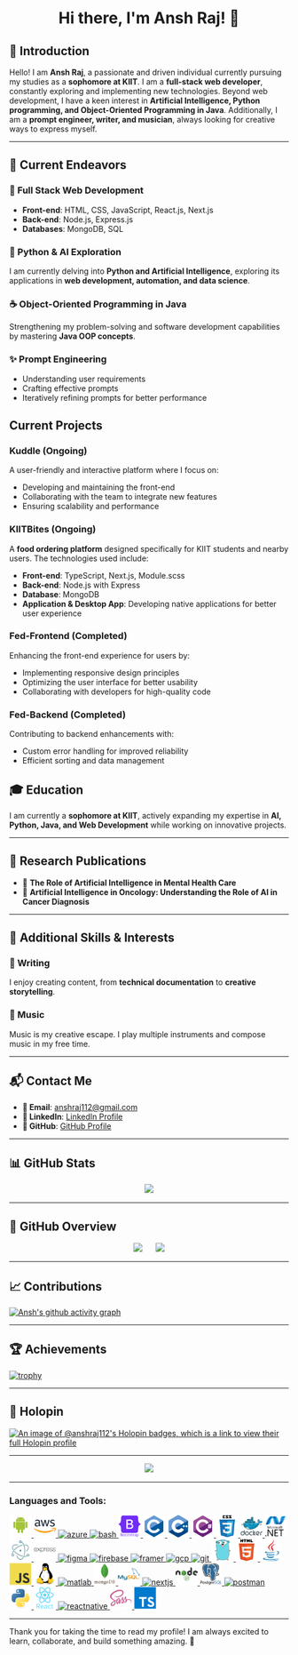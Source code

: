 ### <h1 align="center">Hi there, I'm Ansh Raj! 👋</h1>

## 🚀 Introduction

Hello! I am **Ansh Raj**, a passionate and driven individual currently pursuing my studies as a **sophomore at KIIT**. I am a **full-stack web developer**, constantly exploring and implementing new technologies. Beyond web development, I have a keen interest in **Artificial Intelligence, Python programming, and Object-Oriented Programming in Java**. Additionally, I am a **prompt engineer, writer, and musician**, always looking for creative ways to express myself.

---


## 📌 Current Endeavors

### 🎨 Full Stack Web Development
- **Front-end**: HTML, CSS, JavaScript, React.js, Next.js
- **Back-end**: Node.js, Express.js
- **Databases**: MongoDB, SQL

### 🤖 Python & AI Exploration
I am currently delving into **Python and Artificial Intelligence**, exploring its applications in **web development, automation, and data science**.

### ☕ Object-Oriented Programming in Java
Strengthening my problem-solving and software development capabilities by mastering **Java OOP concepts**.

### ✨ Prompt Engineering
  - Understanding user requirements
  - Crafting effective prompts
  - Iteratively refining prompts for better performance

## Current Projects

### **Kuddle (Ongoing)**
A user-friendly and interactive platform where I focus on:
- Developing and maintaining the front-end
- Collaborating with the team to integrate new features
- Ensuring scalability and performance

### **KIITBites (Ongoing)**
A **food ordering platform** designed specifically for KIIT students and nearby users. The technologies used include:
- **Front-end**: TypeScript, Next.js, Module.scss
- **Back-end**: Node.js with Express
- **Database**: MongoDB
- **Application & Desktop App**: Developing native applications for better user experience

### **Fed-Frontend (Completed)**
Enhancing the front-end experience for users by:
- Implementing responsive design principles
- Optimizing the user interface for better usability
- Collaborating with developers for high-quality code

### **Fed-Backend (Completed)**
Contributing to backend enhancements with:
- Custom error handling for improved reliability
- Efficient sorting and data management

## 🎓 Education
I am currently a **sophomore at KIIT**, actively expanding my expertise in **AI, Python, Java, and Web Development** while working on innovative projects.

---

## 📜 Research Publications
- 📖 **The Role of Artificial Intelligence in Mental Health Care**
- 🔬 **Artificial Intelligence in Oncology: Understanding the Role of AI in Cancer Diagnosis**

---

## 🎵 Additional Skills & Interests

### 📝 Writing
I enjoy creating content, from **technical documentation** to **creative storytelling**.

### 🎼 Music
Music is my creative escape. I play multiple instruments and compose music in my free time.

---

## 📬 Contact Me

- **📧 Email**: anshraj112@gmail.com
- **🔗 LinkedIn**: [LinkedIn Profile](https://www.linkedin.com/in/ansh-raj112/)
- **🐙 GitHub**: [GitHub Profile](https://github.com/AnshRaj112)

---

## 📊 GitHub Stats
<div align="center">
  <img src="https://github-readme-stats.vercel.app/api?username=AnshRaj112&show_icons=true&theme=radical" height="200px"/>
</div>

---

## 📌 GitHub Overview
<div align="center">
  <img src="https://github-readme-stats.vercel.app/api/top-langs/?username=AnshRaj112&layout=compact&theme=radical" height="200px"/> &nbsp;&nbsp;&nbsp;&nbsp; 
  <img src="https://github-readme-streak-stats.herokuapp.com/?user=AnshRaj112&theme=radical" height="200px"/>
</div>

---

## 📈 Contributions
[![Ansh's github activity graph](https://github-readme-activity-graph.vercel.app/graph?username=AnshRaj112&theme=github-compact)](https://github.com/anshraj112/github-readme-activity-graph)

---

## 🏆 Achievements
[![trophy](https://github-profile-trophy.vercel.app/?username=AnshRaj112&theme=onedark)](https://github.com/ryo-ma/github-profile-trophy)

---

## 📌 Holopin
[![An image of @anshraj112's Holopin badges, which is a link to view their full Holopin profile](https://holopin.me/anshraj112)](https://holopin.io/@anshraj112)

---




<div align="center">
  <img src="https://profile-counter.glitch.me/AnshRaj112/count.svg?" />
</div>

---

<h3 align="left">Languages and Tools:</h3>
<p align="left"> <a href="https://developer.android.com" target="_blank" rel="noreferrer"> <img src="https://raw.githubusercontent.com/devicons/devicon/master/icons/android/android-original-wordmark.svg" alt="android" width="40" height="40"/> </a> <a href="https://aws.amazon.com" target="_blank" rel="noreferrer"> <img src="https://raw.githubusercontent.com/devicons/devicon/master/icons/amazonwebservices/amazonwebservices-original-wordmark.svg" alt="aws" width="40" height="40"/> </a> <a href="https://azure.microsoft.com/en-in/" target="_blank" rel="noreferrer"> <img src="https://www.vectorlogo.zone/logos/microsoft_azure/microsoft_azure-icon.svg" alt="azure" width="40" height="40"/> </a> <a href="https://www.gnu.org/software/bash/" target="_blank" rel="noreferrer"> <img src="https://www.vectorlogo.zone/logos/gnu_bash/gnu_bash-icon.svg" alt="bash" width="40" height="40"/> </a> <a href="https://getbootstrap.com" target="_blank" rel="noreferrer"> <img src="https://raw.githubusercontent.com/devicons/devicon/master/icons/bootstrap/bootstrap-plain-wordmark.svg" alt="bootstrap" width="40" height="40"/> </a> <a href="https://www.cprogramming.com/" target="_blank" rel="noreferrer"> <img src="https://raw.githubusercontent.com/devicons/devicon/master/icons/c/c-original.svg" alt="c" width="40" height="40"/> </a> <a href="https://www.w3schools.com/cpp/" target="_blank" rel="noreferrer"> <img src="https://raw.githubusercontent.com/devicons/devicon/master/icons/cplusplus/cplusplus-original.svg" alt="cplusplus" width="40" height="40"/> </a> <a href="https://www.w3schools.com/cs/" target="_blank" rel="noreferrer"> <img src="https://raw.githubusercontent.com/devicons/devicon/master/icons/csharp/csharp-original.svg" alt="csharp" width="40" height="40"/> </a> <a href="https://www.w3schools.com/css/" target="_blank" rel="noreferrer"> <img src="https://raw.githubusercontent.com/devicons/devicon/master/icons/css3/css3-original-wordmark.svg" alt="css3" width="40" height="40"/> </a> <a href="https://www.docker.com/" target="_blank" rel="noreferrer"> <img src="https://raw.githubusercontent.com/devicons/devicon/master/icons/docker/docker-original-wordmark.svg" alt="docker" width="40" height="40"/> </a> <a href="https://dotnet.microsoft.com/" target="_blank" rel="noreferrer"> <img src="https://raw.githubusercontent.com/devicons/devicon/master/icons/dot-net/dot-net-original-wordmark.svg" alt="dotnet" width="40" height="40"/> </a> <a href="https://www.electronjs.org" target="_blank" rel="noreferrer"> <img src="https://raw.githubusercontent.com/devicons/devicon/master/icons/electron/electron-original.svg" alt="electron" width="40" height="40"/> </a> <a href="https://expressjs.com" target="_blank" rel="noreferrer"> <img src="https://raw.githubusercontent.com/devicons/devicon/master/icons/express/express-original-wordmark.svg" alt="express" width="40" height="40"/> </a> <a href="https://www.figma.com/" target="_blank" rel="noreferrer"> <img src="https://www.vectorlogo.zone/logos/figma/figma-icon.svg" alt="figma" width="40" height="40"/> </a> <a href="https://firebase.google.com/" target="_blank" rel="noreferrer"> <img src="https://www.vectorlogo.zone/logos/firebase/firebase-icon.svg" alt="firebase" width="40" height="40"/> </a> <a href="https://www.framer.com/" target="_blank" rel="noreferrer"> <img src="https://www.vectorlogo.zone/logos/framer/framer-icon.svg" alt="framer" width="40" height="40"/> </a> <a href="https://cloud.google.com" target="_blank" rel="noreferrer"> <img src="https://www.vectorlogo.zone/logos/google_cloud/google_cloud-icon.svg" alt="gcp" width="40" height="40"/> </a> <a href="https://git-scm.com/" target="_blank" rel="noreferrer"> <img src="https://www.vectorlogo.zone/logos/git-scm/git-scm-icon.svg" alt="git" width="40" height="40"/> </a> <a href="https://golang.org" target="_blank" rel="noreferrer"> <img src="https://raw.githubusercontent.com/devicons/devicon/master/icons/go/go-original.svg" alt="go" width="40" height="40"/> </a> <a href="https://www.w3.org/html/" target="_blank" rel="noreferrer"> <img src="https://raw.githubusercontent.com/devicons/devicon/master/icons/html5/html5-original-wordmark.svg" alt="html5" width="40" height="40"/> </a> <a href="https://www.java.com" target="_blank" rel="noreferrer"> <img src="https://raw.githubusercontent.com/devicons/devicon/master/icons/java/java-original.svg" alt="java" width="40" height="40"/> </a> <a href="https://developer.mozilla.org/en-US/docs/Web/JavaScript" target="_blank" rel="noreferrer"> <img src="https://raw.githubusercontent.com/devicons/devicon/master/icons/javascript/javascript-original.svg" alt="javascript" width="40" height="40"/> </a> <a href="https://www.linux.org/" target="_blank" rel="noreferrer"> <img src="https://raw.githubusercontent.com/devicons/devicon/master/icons/linux/linux-original.svg" alt="linux" width="40" height="40"/> </a> <a href="https://www.mathworks.com/" target="_blank" rel="noreferrer"> <img src="https://upload.wikimedia.org/wikipedia/commons/2/21/Matlab_Logo.png" alt="matlab" width="40" height="40"/> </a> <a href="https://www.mongodb.com/" target="_blank" rel="noreferrer"> <img src="https://raw.githubusercontent.com/devicons/devicon/master/icons/mongodb/mongodb-original-wordmark.svg" alt="mongodb" width="40" height="40"/> </a> <a href="https://www.mysql.com/" target="_blank" rel="noreferrer"> <img src="https://raw.githubusercontent.com/devicons/devicon/master/icons/mysql/mysql-original-wordmark.svg" alt="mysql" width="40" height="40"/> </a> <a href="https://nextjs.org/" target="_blank" rel="noreferrer"> <img src="https://cdn.worldvectorlogo.com/logos/nextjs-2.svg" alt="nextjs" width="40" height="40"/> </a> <a href="https://nodejs.org" target="_blank" rel="noreferrer"> <img src="https://raw.githubusercontent.com/devicons/devicon/master/icons/nodejs/nodejs-original-wordmark.svg" alt="nodejs" width="40" height="40"/> </a> <a href="https://www.postgresql.org" target="_blank" rel="noreferrer"> <img src="https://raw.githubusercontent.com/devicons/devicon/master/icons/postgresql/postgresql-original-wordmark.svg" alt="postgresql" width="40" height="40"/> </a> <a href="https://postman.com" target="_blank" rel="noreferrer"> <img src="https://www.vectorlogo.zone/logos/getpostman/getpostman-icon.svg" alt="postman" width="40" height="40"/> </a> <a href="https://www.python.org" target="_blank" rel="noreferrer"> <img src="https://raw.githubusercontent.com/devicons/devicon/master/icons/python/python-original.svg" alt="python" width="40" height="40"/> </a> <a href="https://reactjs.org/" target="_blank" rel="noreferrer"> <img src="https://raw.githubusercontent.com/devicons/devicon/master/icons/react/react-original-wordmark.svg" alt="react" width="40" height="40"/> </a> <a href="https://reactnative.dev/" target="_blank" rel="noreferrer"> <img src="https://reactnative.dev/img/header_logo.svg" alt="reactnative" width="40" height="40"/> </a> <a href="https://sass-lang.com" target="_blank" rel="noreferrer"> <img src="https://raw.githubusercontent.com/devicons/devicon/master/icons/sass/sass-original.svg" alt="sass" width="40" height="40"/> </a> <a href="https://www.typescriptlang.org/" target="_blank" rel="noreferrer"> <img src="https://raw.githubusercontent.com/devicons/devicon/master/icons/typescript/typescript-original.svg" alt="typescript" width="40" height="40"/> </a> </p>


---

Thank you for taking the time to read my profile! I am always excited to learn, collaborate, and build something amazing. 🚀

